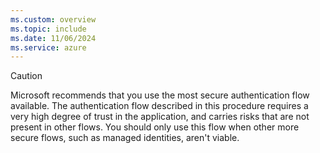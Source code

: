 ```yaml
---
ms.custom: overview
ms.topic: include
ms.date: 11/06/2024
ms.service: azure
---
```

> [!CAUTION]
> Microsoft recommends that you use the most secure authentication flow available. The authentication flow described in this procedure requires a very high degree of trust in the application, and carries risks that are not present in other flows. You should only use this flow when other more secure flows, such as managed identities, aren't viable.
